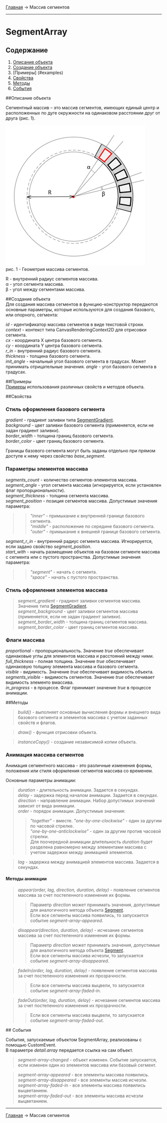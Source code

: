 <a href="../../readme.ru.html">Главная</a> → Массив сегментов

***

# SegmentArray

## Содержание
1. [Описание объекта](#description)  
2. [Создание объекта](#constructor)  
3. [Примеры] (#examples)  
4. [Свойства](#properties)  
5. [Методы](#methods)  
6. [События](#events)  

##<a id="description"></a>Описание объекта

Сегментный массив – это массив сегментов, имеющих единый центр и расположенных по дуге окружности на одинаковом расстоянии друг от друга (рис. 1).

![SegmentArrayGeometry](../../docs/images/segment_array_geometry.png)  
рис. 1 - Геометрия массива сегментов.

R - внутренний радиус сегментов массива.  
α - угол сегмента массива.  
β - угол между сегментами массива.  

##<a id="constructor"></a>Создание объекта  
Для создания массива сегментов в функцию-конструктор передаются основные параметры, которые используются для создания базового, или опорного, сегмента:
>
*id* - идентификатор массива сегментов в виде текстовой строки.  
*context* - контекст типа CanvasRenderingContext2D для отрисовки сегмента.  
*cx* - координата X центра базового сегмента.  
*cy* - координата Y центра базового сегмента.  
*r_in* - внутренний радиус базового сегмента.  
*thickness* - толщина базового сегмента.  
*init_angle* - начальный угол базового сегмента в градусах. Может принимать отрицательные значения. 
*angle* - угол базового сегмента в градусах.

##<a id="examples"></a>Примеры  
<a href="../../examples/segment-array-examples.html" target="_blank">Примеры</a> использования различных свойств и методов объекта.  

##<a id="properties"></a>Свойства

### Стиль оформления базового сегмента  
>
*gradient* - градиент заливки типа <a href="segment-gradient.ru.html">SegmentGradient</a>.   
*background* - цвет заливки базового сегмента (применяется, если не задан градиент заливки).  
*border_width* - толщина границ базового сегмента.  
*border_color* - цвет границ базового сегмента.  

Границы базового сегмента могут быть заданы отдельно при прямом доступе к нему через свойство *base_segment*.

### Параметры элементов массива  
>
*segments_count* - количество сегментов-элементов массива.  
*segment_angle* - угол сегмента массива (игнорируется, если установлен флаг пропорциональности).  
*segment_thickness* - толщина сегмента массива.  
*segment_position* - позиция сегментов массива. Допустимые значения параметра:  
>> _"inner"_ - примыкание к внутренней границе базового сегмента.  
>> _"middle"_ - расположение по середине базового сегмента.  
>> _"outer"_ - примыкание к внешней границе базового сегмента.  
>
*segment_r_in* - внутренний радиус сегмента массива. Игнорируется, если задано свойство *segment_position*.  
*start_with* - начать размещение объектов на базовом сегменте массива с сегмента или с пустого пространства. Допустимые значения параметра:  
>> _"segment"_ - начать с сегмента.  
>> _"space"_ - начать с пустого пространства.  

### Стиль оформления элементов массива
> *segment_gradient* - градиент заливки сегментов массива. Значение типа <a href="segment-gradient.ru.html">SegmentGradient</a>.  
> *segment_background* - цвет заливки сегментов массива (применяется, если не задан градиент заливки).  
> *segment_border_width* - толщина границ сегментов массива.  
> *segment_border_color* - цвет границ сегментов массива.  

### Флаги массива
>
*proportional* - пропорциональность. Значение *true* обеспечивает одинаковые углы для элементов массива и расстояний между ними.  
*full_thickness* - полная толщина. Значение *true* обеспечивает одинаковую толщину элемента массива и базового сегмента.  
*visible* - видимость. Значение *true* обеспечивает видимость объекта.  
*segments_visible* - видимость сегментов. Значение *true* обеспечивает видимость элементо вмассива.  
*in_progress* - в процессе. Флаг принимает значение *true* в процессе анимации.

##<a id="methods"></a>Методы

> *build()* - выполняет основные вычисления формы и внешнего вида базового сегмента и элементов массива с учетом заданных свойств и флагов.

> *draw()* - функция отрисовки объекта.  

> *instanceCopy()* - создание независимой копии объекта.  

### Анимация массива сегментов

Анимация сегментного массива - это различные изменения формы, положения или стиля оформления сегментов массива со временем.

Основные параметры анимации:
> *duration* - длительность анимации. Задается в секундах.  
> *delay* - задержка перед началом анимации. Задается в секундах.   
> *direction* - направление анимации. Набор допустимых значений зависит от вида анимации.  
> *order* - порядок анимации. Допустимые значения:  
>> _"together"_ - вместе.
>> _"one-by-one-clockwise"_ - один за другим по часовой стрелке.  
>> _"one-by-one-anticlockwise"_ - один за другим против часовой стрелки.  
>> Для поочередной анимации длительность *duration* будет разделена равномерно между элементами массива с учетом задержки между анимацией элементов.

> *lag* - задержка между анимацией элементов массива. Задается в секундах.  

#### Методы анимации

> *appear(order, lag, direction, duration, delay)* - появление сегментов массива за счет постепенного изменения их формы.  
>> Параметр *direction* может принимать значения, допустимые для аналогичного метода объекта <a href="segment.ru.html">Segment</a>.  
Если все сегменты массива появились, то запускается событие *segment-array-appeared*.

> *disappear(direction, duration, delay)* - исчезание сегментов массива за счет постепенного изменения их формы.  
>> Параметр *direction* может принимать значения, допустимые для аналогичного метода объекта <a href="segment.ru.html">Segment</a>.  
Если все сегменты массива исчезли, то запускается событие *segment-array-disappeared*.

> *fadeIn(order, lag, duration, delay)* - появление сегментов массива за счет постепенного изменения их прозрачности.  
>> Если все сегменты массива выцвели, то запускается событие *segment-array-faded-in*.  

> *fadeOut(order, lag, duration, delay)* - исчезание сегментов массива за счет постепенного изменения их прозрачности.
>> Если все сегменты массива выцвели, то запускается событие *segment-array-faded-out*.  

##<a id="events"></a> События

События, запускаемые объектом SegmentArray, реализованы с помощью CustomEvent.  
В параметре *detail.array* передается ссылка на сам объект.

> *segment-array-changed* - объект изменен. Событие запускается, если изменен один из элементов массива или базовый сегмент.  

> *segment-array-appeared* - все элементы массива появились.  
> *segment-array-disappeared* - все элементы массив исчезли.  
> *segment-array-faded-in* - все элементы массива появились выцветанием.  
> *segment-array-faded-out* - все элементы массива исчезли выцветанием.  

***

<a href="../../readme.ru.html">Главная</a> → Массив сегментов  
